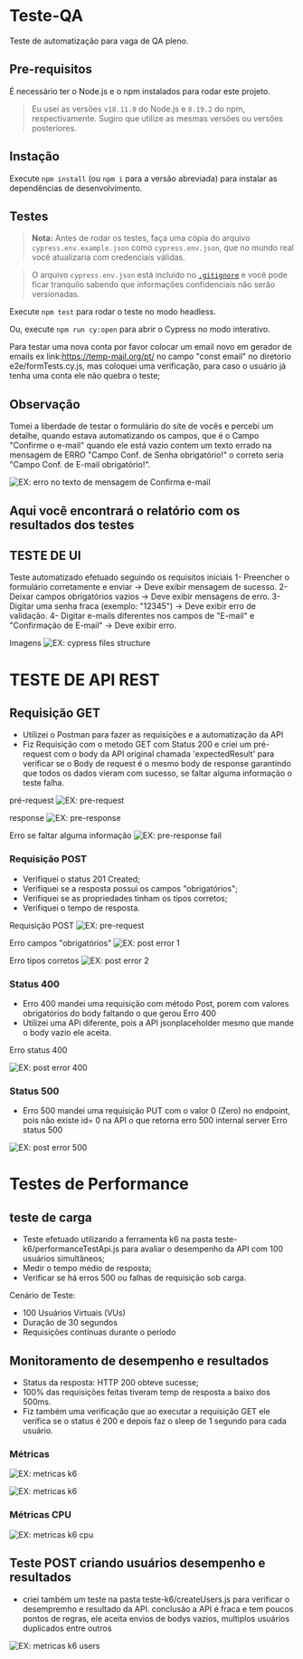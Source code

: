 # Teste-QA

Teste de automatização para vaga de QA pleno.

## Pre-requisitos

É necessário ter o Node.js e o npm instalados para rodar este projeto.

> Eu usei as versões `v18.11.0` do Node.js e `8.19.2` do npm, respectivamente. Sugiro que utilize as mesmas versões ou versões posteriores.

## Instação

Execute `npm install` (ou `npm i` para a versão abreviada) para instalar as dependências de desenvolvimento.

## Testes

> **Nota:** Antes de rodar os testes, faça uma cópia do arquivo `cypress.env.example.json` como `cypress.env.json`, que no mundo real você atualizaria com credenciais válidas.

> O arquivo `cypress.env.json` está incluído no [`.gitignore`](./.gitignore) e você pode ficar tranquilo sabendo que informações confidenciais não serão versionadas.

Execute  `npm test` para rodar o teste no modo headless.

Ou, execute `npm run cy:open` para abrir o Cypress no modo interativo.


Para testar uma nova conta por favor colocar um email novo em gerador de emails ex link:https://temp-mail.org/pt/ no campo "const email" no diretorio e2e/formTests.cy.js, mas coloquei uma verificação, para caso o usuário já tenha uma conta ele não quebra o teste;

## Observação 
Tomei a liberdade de testar o formulário do site de vocês e percebi um detalhe, quando estava automatizando os campos, que é o Campo "Confirme o e-mail" quando ele está vazio contem um texto errado na mensagem de ERRO "Campo Conf. de Senha obrigatório!" o correto seria "Campo Conf. de E-mail obrigatório!".

![EX: erro no texto de mensagem de Confirma e-mail](./docs/erro-msg-email.png)


## Aqui você encontrará o relatório com os resultados dos testes

## TESTE DE UI
Teste automatizado efetuado seguindo os requisitos iniciais
1- Preencher o formulário corretamente e enviar → Deve exibir mensagem de sucesso.
2- Deixar campos obrigatórios vazios → Deve exibir mensagens de erro.
3- Digitar uma senha fraca (exemplo: "12345") → Deve exibir erro de validação.
4- Digitar e-mails diferentes nos campos de "E-mail" e "Confirmação de E-mail" → Deve exibir erro.

Imagens 
![EX: cypress files structure](./docs/validacao-teste-ui.png)


# TESTE DE API REST

## Requisição GET
- Utilizei o Postman para fazer as requisições e a automatização da API 
- Fiz Requisição com o metodo GET com Status 200 e criei um pré-request com o body da API original chamada 'expectedResult' para verificar se o Body de request é o mesmo body de response garantindo que todos os dados vieram com sucesso, se faltar alguma informação o teste falha.

pré-request
![EX: pre-request](./docs/pre-request-api.png)

response
![EX: pre-response](./docs/response-api.png)

Erro se faltar alguma informação
![EX: pre-response fail](./docs/response-falha-api.png)


### Requisição POST
- Verifiquei o status 201 Created;
- Verifiquei se a resposta possui os campos "obrigatórios";
- Verifiquei se as propriedades tinham os tipos corretos;
- Verifiquei o tempo de resposta.

Requisição POST
![EX: pre-request](./docs/requisi-post.png)

Erro campos "obrigatórios"
![EX: post error 1](./docs/post-erro-1.png)

Erro tipos corretos
![EX: post error 2](./docs/post-erro-2.png)


### Status 400 
- Erro 400 mandei uma requisição com método Post, porem com valores obrigatórios do body faltando o que gerou Erro 400
- Utilizei uma APi diferente, pois a API jsonplaceholder mesmo que mande o body vazio ele aceita.

Erro status 400

![EX: post error 400](./docs/erro-400-api.png)


### Status 500
- Erro 500 mandei uma requisição PUT com o valor 0 (Zero) no endpoint, pois não existe id= 0 na API o que retorna erro 500 internal server
Erro status 500

![EX: post error 500](./docs/erro-500-api.png)


# Testes de Performance

## teste de carga
- Teste efetuado utilizando a ferramenta k6 na pasta teste-k6/performanceTestApi.js para avaliar o desempenho da API com 100 usuários simultâneos;
- Medir o tempo médio de resposta;
- Verificar se há erros 500 ou falhas de requisição sob carga.

Cenário de Teste:
- 100 Usuários Virtuais (VUs)
- Duração de 30 segundos
- Requisições contínuas durante o período

## Monitoramento de desempenho e resultados
- Status da resposta: HTTP 200 obteve sucesse;
- 100% das requisições feitas tiveram temp de resposta a baixo dos 500ms.
- Fiz também uma verificação que ao executar a requisição GET ele verifica se o status é 200 e depois faz o sleep de 1 segundo para cada usuário.

### Métricas

![EX: metricas k6](./docs/metrica-teste-k6.png)

![EX: metricas k6](./docs/metrica-teste-k6-01.png)

### Métricas CPU

![EX: metricas k6 cpu](./docs/captura-cpu-01.png)

## Teste POST criando usuários desempenho e resultados
-  criei também um teste na pasta teste-k6/createUsers.js para verificar o desempremho e resultado da API. conclusão a API é fraca e tem poucos pontos de regras, ele aceita envios de bodys vazios, multiplos usuários duplicados entre outros

![EX: metricas k6 users](./docs/resultado-teste-users.png)